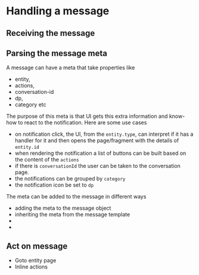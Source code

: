 # Handling a message

## Receiving the message

## Parsing the message meta

A message can have a meta that take properties like

- entity,
- actions,
- conversation-id
- dp,
- category etc

The purpose of this meta is that UI gets this extra information and know-how to react to the notification. Here are some use cases

- on notification click, the UI, from the `entity.type`, can interpret if it has a handler for it and then opens the page/fragment with the details of `entity.id`
- when rendering the notification a list of buttons can be built based on the content of the `actions`
- if there is `conversationId` the user can be taken to the conversation page.
- the notifications can be grouped by `category`
- the notification icon be set to `dp`

The meta can be added to the message in different ways

- adding the meta to the message object
- inheriting the meta from the message template
- 
- 

## Act on message

- Goto entity page
- Inline actions

